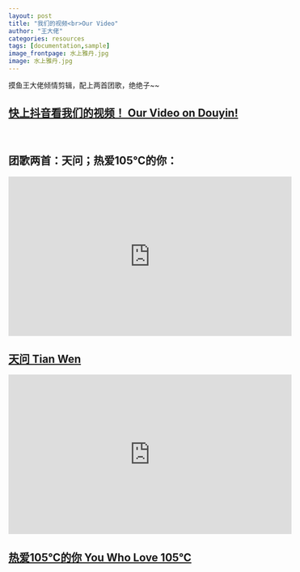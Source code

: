 ```yaml
---
layout: post
title: "我们的视频<br>Our Video"
author: "王大佬"
categories: resources
tags: [documentation,sample]
image_frontpage: 水上雅丹.jpg
image: 水上雅丹.jpg
---
```


摸鱼王大佬倾情剪辑，配上两首团歌，绝绝子~~

## [快上抖音看我们的视频！ Our Video on Douyin!](https://v.douyin.com/eCqPv9T/)

<br>

## 团歌两首：天问；热爱105℃的你：

<iframe width="560" height="315" src="https://www.youtube.com/embed/giPzaAsH71g" title="YouTube video player" frameborder="0" allow="accelerometer; autoplay; clipboard-write; encrypted-media; gyroscope; picture-in-picture" allowfullscreen></iframe>

## [天问 Tian Wen](https://www.youtube.com/watch?v=giPzaAsH71g)

<iframe width="560" height="315" src="https://www.youtube.com/embed/JXU153ck9Ao" title="YouTube video player" frameborder="0" allow="accelerometer; autoplay; clipboard-write; encrypted-media; gyroscope; picture-in-picture" allowfullscreen></iframe>

## [热爱105℃的你 You Who Love 105°C](https://www.youtube.com/watch?v=JXU153ck9Ao)


